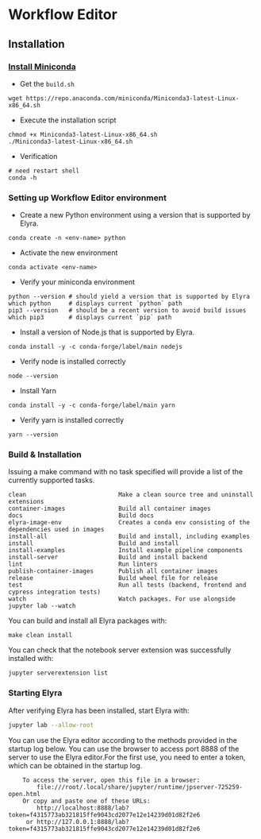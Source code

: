 

# Workflow Editor

## Installation

### [Install Miniconda](https://docs.conda.io/en/latest/miniconda.html)
* Get the `build.sh`
```shell
wget https://repo.anaconda.com/miniconda/Miniconda3-latest-Linux-x86_64.sh
```
* Execute the installation script
```shell
chmod +x Miniconda3-latest-Linux-x86_64.sh
./Miniconda3-latest-Linux-x86_64.sh
```
* Verification  
```shell
# need restart shell
conda -h
```
### Setting up Workflow Editor environment
* Create a new Python environment using a version that is supported by Elyra.
```shell
conda create -n <env-name> python
```
* Activate the new environment
```shell
conda activate <env-name>
```
* Verify your miniconda environment
```shell
python --version # should yield a version that is supported by Elyra
which python     # displays current `python` path
pip3 --version   # should be a recent version to avoid build issues
which pip3       # displays current `pip` path
```
* Install a version of Node.js that is supported by Elyra.
```shell
conda install -y -c conda-forge/label/main nodejs
```
* Verify node is installed correctly
```shell
node --version 
```
* Install Yarn
```shell
conda install -y -c conda-forge/label/main yarn
```
* Verify yarn is installed correctly
```shell
yarn --version 
```

### Build & Installation

Issuing a make command with no task specified will provide a list of the currently supported tasks.
```shell
clean                          Make a clean source tree and uninstall extensions
container-images               Build all container images
docs                           Build docs
elyra-image-env                Creates a conda env consisting of the dependencies used in images
install-all                    Build and install, including examples
install                        Build and install
install-examples               Install example pipeline components 
install-server                 Build and install backend
lint                           Run linters
publish-container-images       Publish all container images
release                        Build wheel file for release
test                           Run all tests (backend, frontend and cypress integration tests)
watch                          Watch packages. For use alongside jupyter lab --watch
```
You can build and install all Elyra packages with:
```shell
make clean install
```
You can check that the notebook server extension was successfully installed with:
```shell
jupyter serverextension list
```
### Starting Elyra
After verifying Elyra has been installed, start Elyra with:
 ```bash
jupyter lab --allow-root
```
You can use the Elyra editor according to the methods provided in the startup log below. You can use the browser to access port 8888 of the server to use the Elyra editor.For the first use, you need to enter a token, which can be obtained in the startup log.
```shell
    To access the server, open this file in a browser:
        file:///root/.local/share/jupyter/runtime/jpserver-725259-open.html
    Or copy and paste one of these URLs:
        http://localhost:8888/lab?token=f4315773ab321815ffe9043cd2077e12e14239d01d82f2e6
     or http://127.0.0.1:8888/lab?token=f4315773ab321815ffe9043cd2077e12e14239d01d82f2e6
```